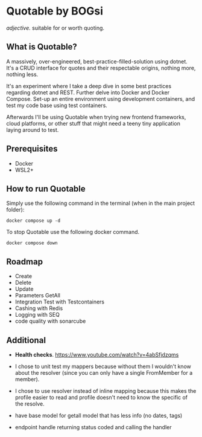 # Quotable by BOGsi

_adjective._ 
	suitable for or worth quoting.


## What is Quotable?

A massively, over-engineered, best-practice-filled-solution using dotnet. It's a CRUD interface for quotes and their respectable origins, nothing more, nothing less. 

It's an experiment where I take a deep dive in some best practices regarding dotnet and REST. Further delve into Docker and Docker Compose. Set-up an entire environment using development containers, and test my code base using test containers. 

Afterwards I'll be using Quotable when trying new frontend frameworks, cloud platforms, or other stuff that might need a teeny tiny application laying around to test. 


## Prerequisites

* Docker
* WSL2+


## How to run Quotable

Simply use the following command in the terminal (when in the main project folder):

```
docker compose up -d
```


To stop Quotable use the following docker command.

```
docker compose down
```


## Roadmap

* Create
* Delete
* Update 
* Parameters GetAll 
* Integration Test with Testcontainers
* Cashing with Redis
* Logging with SEQ
* code quality with sonarcube


## Additional

* **Health checks**. https://www.youtube.com/watch?v=4abSfjdzqms
* I chose to unit test my mappers because without them I wouldn't know about the resolver (since you can only have a single FromMember for a member).
* I chose to use resolver instead of inline mapping because this makes the profile easier to read and profile doesn't need to know the specific of the resolve. 

* have base model for getall model that has less info (no dates, tags)
* endpoint handle returning status coded and calling the handler
